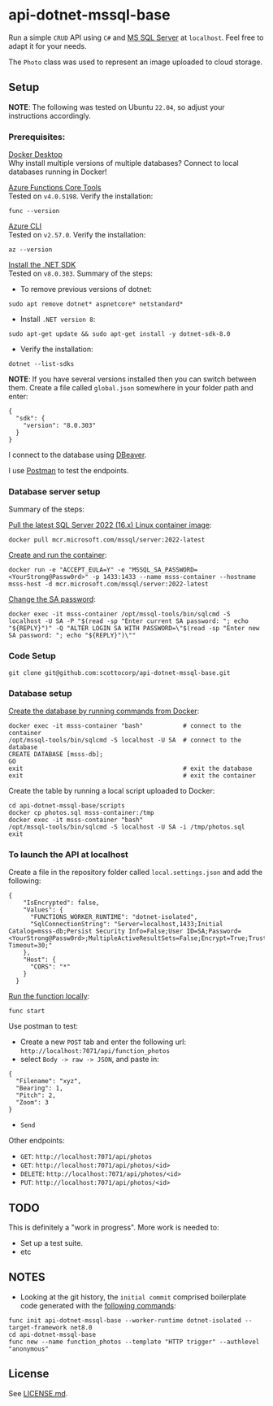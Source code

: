 # api-dotnet-mssql-base #

Run a simple `CRUD` API using `C#` and [MS SQL Server](https://www.microsoft.com/en-au/sql-server/sql-server-downloads) at `localhost`. Feel free to adapt it for your needs. 

The `Photo` class was used to represent an image uploaded to cloud storage.

## Setup ##

**NOTE**: The following was tested on Ubuntu `22.04`, so adjust your instructions accordingly.

### Prerequisites: ###

[Docker Desktop](https://docs.docker.com/desktop/install/ubuntu/)\
Why install multiple versions of multiple databases? Connect to local databases running in Docker!

[Azure Functions Core Tools](https://learn.microsoft.com/en-us/azure/azure-functions/functions-run-local?tabs=linux%2Cisolated-process%2Cnode-v4%2Cpython-v2%2Chttp-trigger%2Ccontainer-apps&pivots=programming-language-csharp)\
Tested on `v4.0.5198`. Verify the installation:
```
func --version
```
[Azure CLI](https://learn.microsoft.com/en-us/cli/azure/install-azure-cli-linux?pivots=apt)\
Tested on `v2.57.0`. Verify the installation:
```
az --version
```

[Install the .NET SDK](https://learn.microsoft.com/en-us/dotnet/core/install/linux-ubuntu-install?pivots=os-linux-ubuntu-2204&tabs=dotnet8)\
Tested on `v8.0.303`. Summary of the steps:
- To remove previous versions of dotnet:
```
sudo apt remove dotnet* aspnetcore* netstandard*
```
- Install `.NET version 8`:
```
sudo apt-get update && sudo apt-get install -y dotnet-sdk-8.0
```
- Verify the installation:
```
dotnet --list-sdks
```
**NOTE**: If you have several versions installed then you can switch between them. Create a file called `global.json` somewhere in your folder path and enter:
```
{
  "sdk": {
    "version": "8.0.303"
  }
}
```
I connect to the database using [DBeaver](https://dbeaver.io/download/).

I use [Postman](https://www.postman.com/downloads/) to test the endpoints.

### Database server setup ###
Summary of the steps:

[Pull the latest SQL Server 2022 (16.x) Linux container image](https://learn.microsoft.com/en-us/sql/linux/quickstart-install-connect-docker?view=sql-server-ver16&pivots=cs1-bash&tabs=cli#pull-the-container-from-the-registry-2):
```
docker pull mcr.microsoft.com/mssql/server:2022-latest
```
[Create and run the container](https://learn.microsoft.com/en-us/sql/linux/quickstart-install-connect-docker?view=sql-server-ver16&pivots=cs1-bash&tabs=cli#run-the-container-2):
```
docker run -e "ACCEPT_EULA=Y" -e "MSSQL_SA_PASSWORD=<YourStrong@Passw0rd>" -p 1433:1433 --name msss-container --hostname msss-host -d mcr.microsoft.com/mssql/server:2022-latest
```
[Change the SA password](https://learn.microsoft.com/en-us/sql/linux/quickstart-install-connect-docker?view=sql-server-ver16&pivots=cs1-bash&tabs=cli#sapassword):
```
docker exec -it msss-container /opt/mssql-tools/bin/sqlcmd -S localhost -U SA -P "$(read -sp "Enter current SA password: "; echo "${REPLY}")" -Q "ALTER LOGIN SA WITH PASSWORD=\"$(read -sp "Enter new SA password: "; echo "${REPLY}")\""
```

### Code Setup ###
```
git clone git@github.com:scottocorp/api-dotnet-mssql-base.git
```

### Database setup ###

[Create the database by running commands from Docker](https://learn.microsoft.com/en-us/sql/linux/quickstart-install-connect-docker?view=sql-server-ver16&pivots=cs1-bash&tabs=cli#create-a-new-database):
```
docker exec -it msss-container "bash"           # connect to the container
/opt/mssql-tools/bin/sqlcmd -S localhost -U SA  # connect to the database
CREATE DATABASE [msss-db];
GO
exit                                            # exit the database
exit                                            # exit the container
```
Create the table by running a local script uploaded to Docker:
```
cd api-dotnet-mssql-base/scripts
docker cp photos.sql msss-container:/tmp
docker exec -it msss-container "bash"
/opt/mssql-tools/bin/sqlcmd -S localhost -U SA -i /tmp/photos.sql
exit
```
### To launch the API at localhost ###
	
Create a file in the repository folder called `local.settings.json` and add the following:
```
{
    "IsEncrypted": false,
    "Values": {
      "FUNCTIONS_WORKER_RUNTIME": "dotnet-isolated",
      "SqlConnectionString": "Server=localhost,1433;Initial Catalog=msss-db;Persist Security Info=False;User ID=SA;Password=<YourStrong@Passw0rd>;MultipleActiveResultSets=False;Encrypt=True;TrustServerCertificate=True;Connection Timeout=30;"
    },
    "Host": {
      "CORS": "*"
    }
  }
```		  
[Run the function locally](https://learn.microsoft.com/en-us/azure/azure-functions/create-first-function-cli-csharp?tabs=linux%2Cazure-cli#run-the-function-locally):
```
func start
```

Use postman to test:
- Create a new `POST` tab and enter the following url:\
 `http://localhost:7071/api/function_photos`
- select `Body -> raw -> JSON`, and paste in:
```
{ 
  "Filename": "xyz",
  "Bearing": 1,
  "Pitch": 2,
  "Zoom": 3
}
```
- `Send`

Other endpoints:
- `GET`: `http://localhost:7071/api/photos`
- `GET`: `http://localhost:7071/api/photos/<id>`
- `DELETE`: `http://localhost:7071/api/photos/<id>`
- `PUT`: `http://localhost:7071/api/photos/<id>`


## TODO ##

This is definitely a "work in progress". More work is needed to: 
- Set up a test suite.
- etc

## NOTES ##
- Looking at the git history, the `initial commit` comprised boilerplate code generated with the [following commands](https://learn.microsoft.com/en-us/azure/azure-functions/create-first-function-cli-csharp?tabs=linux%2Cazure-cli#create-a-local-function-project):
```
func init api-dotnet-mssql-base --worker-runtime dotnet-isolated --target-framework net8.0
cd api-dotnet-mssql-base
func new --name function_photos --template "HTTP trigger" --authlevel "anonymous"
```			


## License

See [LICENSE.md](./LICENSE.md).
